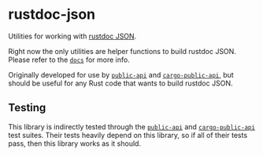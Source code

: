 # rustdoc-json

Utilities for working with [rustdoc JSON](https://github.com/rust-lang/rust/issues/76578).

Right now the only utilities are helper functions to build rustdoc JSON. Please refer to the [`docs`](https://docs.rs/rustdoc-json) for more info.

Originally developed for use by [`public-api`](https://crates.io/crates/public-api) and [`cargo-public-api`](https://crates.io/crates/cargo-public-api), but should be useful for any Rust code that wants to build rustdoc JSON.

## Testing

This library is indirectly tested through the [`public-api`](https://crates.io/crates/public-api) and [`cargo-public-api`](https://crates.io/crates/cargo-public-api) test suites. Their tests heavily depend on this library, so if all of their tests pass, then this library works as it should.
